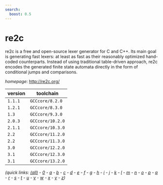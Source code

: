 ```yaml
---
search:
  boost: 0.5
---
```

# re2c

re2c is a free and open-source lexer generator for C and C++. Its main goal is generating fast lexers: at least as fast as their reasonably optimized hand-coded counterparts. Instead of using traditional table-driven approach, re2c encodes the generated finite state automata directly in the form of conditional jumps and comparisons.

*homepage*: <http://re2c.org/>

version | toolchain
--------|----------
``1.1.1`` | ``GCCcore/8.2.0``
``1.2.1`` | ``GCCcore/8.3.0``
``1.3`` | ``GCCcore/9.3.0``
``2.0.3`` | ``GCCcore/10.2.0``
``2.1.1`` | ``GCCcore/10.3.0``
``2.2`` | ``GCCcore/11.2.0``
``2.2`` | ``GCCcore/11.3.0``
``3.0`` | ``GCCcore/12.2.0``
``3.1`` | ``GCCcore/12.3.0``
``3.1`` | ``GCCcore/13.2.0``


*(quick links: [(all)](../index.md) - [0](../0/index.md) - [a](../a/index.md) - [b](../b/index.md) - [c](../c/index.md) - [d](../d/index.md) - [e](../e/index.md) - [f](../f/index.md) - [g](../g/index.md) - [h](../h/index.md) - [i](../i/index.md) - [j](../j/index.md) - [k](../k/index.md) - [l](../l/index.md) - [m](../m/index.md) - [n](../n/index.md) - [o](../o/index.md) - [p](../p/index.md) - [q](../q/index.md) - [r](../r/index.md) - [s](../s/index.md) - [t](../t/index.md) - [u](../u/index.md) - [v](../v/index.md) - [w](../w/index.md) - [x](../x/index.md) - [y](../y/index.md) - [z](../z/index.md))*

